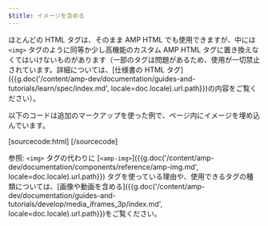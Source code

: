 ```yaml
---
$title: イメージを含める
---
```


ほとんどの HTML タグは、そのまま AMP HTML でも使用できますが、中には `<img>` タグのように同等か少し高機能のカスタム AMP HTML タグに置き換えなくてはいけないものがあります（一部のタグは問題があるため、使用が一切禁止されています。詳細については、[仕様書の HTML タグ]({{g.doc('/content/amp-dev/documentation/guides-and-tutorials/learn/spec/index.md', locale=doc.locale).url.path}})の内容をご覧ください）。

以下のコードは追加のマークアップを使った例で、ページ内にイメージを埋め込んでいます。

[sourcecode:html]
<amp-img src="welcome.jpg" alt="Welcome" height="400" width="800"></amp-img>
[/sourcecode]

参照: `<img>` タグの代わりに [`<amp-img>`]({{g.doc('/content/amp-dev/documentation/components/reference/amp-img.md', locale=doc.locale).url.path}}) タグを使っている理由や、使用できるタグの種類については、[画像や動画を含める]({{g.doc('/content/amp-dev/documentation/guides-and-tutorials/develop/media_iframes_3p/index.md', locale=doc.locale).url.path}})をご覧ください。
